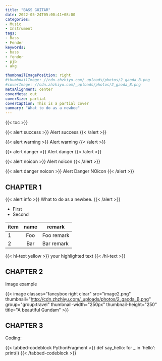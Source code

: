 ```yaml
---
title: "BASS GUITAR"
date: 2022-05-24T05:00:41+08:00
categories:
- Music
- Instrument
tags:
- Bass
- Fender
keywords:
- bass
- fender
- pjb
- akg 

thumbnailImagePosition: right
#thumbnailImage: //cdn.zhzhiyu.com/_uploads/photos/2_gaoda_B.png
#coverImage: //cdn.zhzhiyu.com/_uploads/photos/2_gaoda_B.png
metaAlignment: center
coverMeta: out
coverSize: partial
coverCaption: This is a partial cover
summary: "What to do as a newbee"
---
```


<!--more-->

{{< toc >}}


{{< alert success >}}
Alert success
{{< /alert >}}

{{< alert warning >}}
Alert warning
{{< /alert >}}

{{< alert danger >}}
Alert danger
{{< /alert >}}

{{< alert noicon >}}
Alert noicon
{{< /alert >}}

{{< alert danger noicon >}}
Alert Danger NOicon
{{< /alert >}}



## CHAPTER 1

{{< alert info >}}
What to do as a newbee.
{{< /alert >}}

- First
- Second


| item | name | remark |
| :--- | :---: | --- |
| 1 | Foo | Foo remark |
| 2 | Bar | Bar remark |


{{< hl-text yellow >}}
your highlighted text
{{< /hl-text >}}




## CHAPTER 2

Image example

{{< image classes="fancybox right clear" src="image2.png" thumbnail="http://cdn.zhzhiyu.com/_uploads/photos/2_gaoda_B.png" group="group:travel" thumbnail-width="250px" thumbnail-height="250" title="A beautiful Gundam" >}}




## CHAPTER 3

Coding:

{{< tabbed-codeblock PythonFragment >}}
    <!-- tab python -->
def say_hello:
    for _ in 'hello':
        print(i)
    <!-- endtab -->
{{< /tabbed-codeblock >}}

